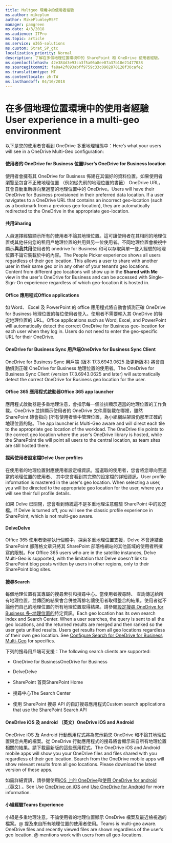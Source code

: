 ```yaml
---
title: Multgeo 環境中的使用者經驗
ms.author: mikeplum
author: MikePlumleyMSFT
manager: pamgreen
ms.date: 4/3/2018
ms.audience: ITPro
ms.topic: article
ms.service: o365-solutions
ms.custom: Strat_SP_gtc
localization_priority: Normal
description: 了解在多個地理位置環境中的 SharePoint 和 OneDrive 使用者經驗。
ms.openlocfilehash: 42e384d3e93ca3f5a06a8ee07a37b10e21477038
ms.sourcegitcommit: fa8a42f093abff9759c33c0902878128f30cafe2
ms.translationtype: MT
ms.contentlocale: zh-TW
ms.lasthandoff: 04/16/2018
---
```

# <a name="user-experience-in-a-multi-geo-environment"></a><span data-ttu-id="5f17f-103">在多個地理位置環境中的使用者經驗</span><span class="sxs-lookup"><span data-stu-id="5f17f-103">User experience in a multi-geo environment</span></span>

<span data-ttu-id="5f17f-104">以下是您的使用者會看到 OneDrive 多重地理組態中：</span><span class="sxs-lookup"><span data-stu-id="5f17f-104">Here’s what your users will see in a OneDrive Multi-Geo configuration:</span></span>

#### <a name="users-onedrive-for-business-location"></a><span data-ttu-id="5f17f-105">使用者的 OneDrive for Business 位置</span><span class="sxs-lookup"><span data-stu-id="5f17f-105">User’s OneDrive for Business location</span></span>

<span data-ttu-id="5f17f-p101">使用者會擁有其 OneDrive for Business 佈建在其偏好的資料位置。如果使用者瀏覽至包含不正確地理位置 （例如從先前的地理位置的書籤） OneDrive URL，其會自動重新導向至適當的地理位置中的 OneDrive。</span><span class="sxs-lookup"><span data-stu-id="5f17f-p101">Users will have their OneDrive for Business provisioned in their preferred data location. If a user navigates to a OneDrive URL that contains an incorrect geo-location (such as a bookmark from a previous geo-location), they are automatically redirected to the OneDrive in the appropriate geo-location.</span></span>

#### <a name="sharing"></a><span data-ttu-id="5f17f-108">共用</span><span class="sxs-lookup"><span data-stu-id="5f17f-108">Sharing</span></span>

<span data-ttu-id="5f17f-p102">人員選擇經驗顯示所有的使用者不論其地理位置。這可讓使用者在其相同的地理位置或其他任何您的租用戶地理位置的共用與另一位使用者。不同地理位置會檢視中顯示**與我共用**使用者的 onedrive for Business 和可以存取與單一登入經驗的地理位置不論它裝載於中的內容。</span><span class="sxs-lookup"><span data-stu-id="5f17f-p102">The People Picker experience shows all users regardless of their geo location. This allows a user to share with another user in their same geo or in any other of your tenant’s geo locations. Content from different geo locations will show up in the **Shared with Me** view in the user's OneDrive for Business and can be accessed with Single-Sign-On experience regardless of which geo-location it is hosted in.</span></span>

#### <a name="office-applications"></a><span data-ttu-id="5f17f-112">Office 應用程式</span><span class="sxs-lookup"><span data-stu-id="5f17f-112">Office applications</span></span>

<span data-ttu-id="5f17f-p103">如 Word、 Excel 及 PowerPoint 的 office 應用程式將自動會偵測正確 OneDrive for Business 地理位置的每位使用者登入。使用者不需要輸入其 OneDrive 的特定地理位置的 URL。</span><span class="sxs-lookup"><span data-stu-id="5f17f-p103">Office applications such as Word, Excel, and PowerPoint will automatically detect the correct OneDrive for Business geo-location for each user when they log in. Users do not need to enter the geo-specific URL for their OneDrive.</span></span>

#### <a name="onedrive-for-business-sync-client"></a><span data-ttu-id="5f17f-115">OneDrive for Business Sync 用戶端</span><span class="sxs-lookup"><span data-stu-id="5f17f-115">OneDrive for Business Sync Client</span></span>

<span data-ttu-id="5f17f-116">OneDrive for Business Sync 用戶端 (版本 17.3.6943.0625 及更新版本) 將會自動偵測正確 OneDrive for Business 地理位置的使用者。</span><span class="sxs-lookup"><span data-stu-id="5f17f-116">The OneDrive for Business Sync Client (version 17.3.6943.0625 and later) will automatically detect the correct OneDrive for Business geo location for the user.</span></span>

#### <a name="office-365-app-launcher"></a><span data-ttu-id="5f17f-117">Office 365 應用程式啟動器</span><span class="sxs-lookup"><span data-stu-id="5f17f-117">Office 365 app launcher</span></span>

<span data-ttu-id="5f17f-p104">應用程式啟動器是多重地理注意，會指示每一個並排顯示適當的地理位置的工作負載。OneDrive 並排顯示使用者的 OneDrive 文件庫裝載在哪裡，雖然 SharePoint 磚會指向 [所有使用者集中管理位置，為小組網站架設仍那里正確的地理位置的點。</span><span class="sxs-lookup"><span data-stu-id="5f17f-p104">The app launcher is Multi-Geo aware and will direct each tile to the appropriate geo location of the workload. The OneDrive tile points to the correct geo location where the user’s OneDrive library is hosted, while the SharePoint tile will point all users to the central location, as team sites are still hosted there.</span></span>

#### <a name="delve-user-profiles"></a><span data-ttu-id="5f17f-120">探索使用者設定檔</span><span class="sxs-lookup"><span data-stu-id="5f17f-120">Delve User profiles</span></span>

<span data-ttu-id="5f17f-p105">在使用者的地理位置對應使用者設定檔資訊。當選取的使用者，您會將您導向至適當的地理位置的使用者、 其中您會看到其完整的設定檔的詳細資訊。</span><span class="sxs-lookup"><span data-stu-id="5f17f-p105">User profile information is mastered in the user's geo location. When selecting a user, you will be directed to the appropriate geo location for the user, where you will see their full profile details.</span></span>

<span data-ttu-id="5f17f-123">如果 Delve 已關閉，您會看到傳統這不是多重地理注意體驗 SharePoint 中的設定檔。</span><span class="sxs-lookup"><span data-stu-id="5f17f-123">If Delve is turned off, you will see the classic profile experience in SharePoint, which is not multi-geo aware.</span></span>

#### <a name="delve"></a><span data-ttu-id="5f17f-124">Delve</span><span class="sxs-lookup"><span data-stu-id="5f17f-124">Delve</span></span>

<span data-ttu-id="5f17f-125">Office 365 使用者衛星執行個體中，探索多重地理位置支援，Delve 不會連結至 SharePoint 部落格文章只將其 SharePoint 部落格網站的其他區域的使用者所撰寫的限制。</span><span class="sxs-lookup"><span data-stu-id="5f17f-125">For Office 365 users who are in the satellite instances, Delve Multi-Geo is supported, with the limitation that Delve doesn’t link to SharePoint blog posts written by users in other regions, only to their SharePoint blog sites.</span></span>

#### <a name="search"></a><span data-ttu-id="5f17f-126">搜尋</span><span class="sxs-lookup"><span data-stu-id="5f17f-126">Search</span></span>

<span data-ttu-id="5f17f-p106">每個地理位置有其專屬的搜尋索引和搜尋中心。當使用者搜尋時、 查詢傳送給所有地理位置，並傳回的結果會合併並再排名讓使用者取得整合的結果。使用者從不論他們自己的地理位置的所有地理位置取得結果。請參閱[設定搜尋 OneDrive for Business 多-地理位置的](configure-search-for-multi-geo.md)特定資訊。</span><span class="sxs-lookup"><span data-stu-id="5f17f-p106">Each geo location has its own search index and Search Center. When a user searches, the query is sent to all the geo locations, and the returned results are merged and then ranked so the user gets unified results. Users get results from all geo locations regardless of their own geo location. See [Configure Search for OneDrive for Business Multi-Geo](configure-search-for-multi-geo.md) for specifics.</span></span>

<span data-ttu-id="5f17f-131">下列的搜尋用戶端可支援：</span><span class="sxs-lookup"><span data-stu-id="5f17f-131">The following search clients are supported:</span></span>

-   <span data-ttu-id="5f17f-132">OneDrive for Business</span><span class="sxs-lookup"><span data-stu-id="5f17f-132">OneDrive for Business</span></span>

-   <span data-ttu-id="5f17f-133">Delve</span><span class="sxs-lookup"><span data-stu-id="5f17f-133">Delve</span></span>

-   <span data-ttu-id="5f17f-134">SharePoint 首頁</span><span class="sxs-lookup"><span data-stu-id="5f17f-134">SharePoint Home</span></span>

-   <span data-ttu-id="5f17f-135">搜尋中心</span><span class="sxs-lookup"><span data-stu-id="5f17f-135">The Search Center</span></span>

-   <span data-ttu-id="5f17f-136">使用 SharePoint 搜尋 API 的自訂搜尋應用程式</span><span class="sxs-lookup"><span data-stu-id="5f17f-136">Custom search applications that use the SharePoint Search API</span></span>

#### <a name="onedrive-ios-and-android"></a><span data-ttu-id="5f17f-137">OneDrive iOS 及 android （英文）</span><span class="sxs-lookup"><span data-stu-id="5f17f-137">OneDrive iOS and Android</span></span> 

<span data-ttu-id="5f17f-p107">OneDrive iOS 及 Android 行動應用程式將為您示範您 OneDrive 和不論其地理位置與您共用的檔案。從 OneDrive 行動應用程式的搜尋將會顯示來自所有地理位置相關的結果。請下載最新版的這些應用程式。</span><span class="sxs-lookup"><span data-stu-id="5f17f-p107">The OneDrive iOS and Android mobile apps will show you your OneDrive files and files shared with you regardless of their geo location. Search from the OneDrive mobile apps will show relevant results from all geo locations. Please download the latest version of these apps.</span></span>

<span data-ttu-id="5f17f-141">如需詳細資訊，請參閱使用[iOS 上的 OneDrive](https://support.office.com/article/08d5c5b2-ccc6-40eb-a244-fe3597a3c247)和[使用 OneDrive for android （英文)](https://support.office.com/article/eee1d31c-792d-41d4-8132-f9621b39eb36) 。</span><span class="sxs-lookup"><span data-stu-id="5f17f-141">See Use [OneDrive on iOS](https://support.office.com/article/08d5c5b2-ccc6-40eb-a244-fe3597a3c247) and [Use OneDrive for Android](https://support.office.com/article/eee1d31c-792d-41d4-8132-f9621b39eb36) for more information.</span></span>

#### <a name="teams-experience"></a><span data-ttu-id="5f17f-142">小組經驗</span><span class="sxs-lookup"><span data-stu-id="5f17f-142">Teams Experience</span></span>

<span data-ttu-id="5f17f-p108">小組是多重地理注意。不論使用者的地理位置顯示 OneDrive 檔案及最近檢視過的檔案。@ 提及來自所有地理位置的使用者使用。</span><span class="sxs-lookup"><span data-stu-id="5f17f-p108">Teams is multi-geo aware. OneDrive files and recently viewed files are shown regardless of the user’s geo location. @ mentions work with users from all geo-locations.</span></span>
